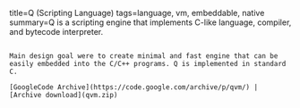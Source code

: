 title=Q (Scripting Language)
tags=language, vm, embeddable, native
summary=Q is a scripting engine that implements C-like language, compiler, and bytecode interpreter.
~~~~~~

Main design goal were to create minimal and fast engine that can be easily embedded into the C/C++ programs. Q is implemented in standard C.

[GoogleCode Archive](https://code.google.com/archive/p/qvm/) | [Archive download](qvm.zip)

